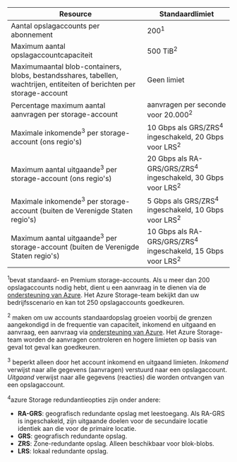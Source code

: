 | Resource | Standaardlimiet |
| --- | --- |
| Aantal opslagaccounts per abonnement | 200<sup>1</sup> |
| Maximum aantal opslagaccountcapaciteit | 500 TiB<sup>2</sup> |
| Maximumaantal blob-containers, blobs, bestandsshares, tabellen, wachtrijen, entiteiten of berichten per storage-account | Geen limiet |
| Percentage maximum aantal aanvragen per storage-account | aanvragen per seconde voor 20.000<sup>2</sup> |
| Maximale inkomende<sup>3</sup> per storage-account (ons regio's) | 10 Gbps als GRS/ZRS<sup>4</sup> ingeschakeld, 20 Gbps voor LRS<sup>2</sup> |
| Maximum aantal uitgaande<sup>3</sup> per storage-account (ons regio's) | 20 Gbps als RA-GRS/GRS/ZRS<sup>4</sup> ingeschakeld, 30 Gbps voor LRS<sup>2</sup> |
| Maximale inkomende<sup>3</sup> per storage-account (buiten de Verenigde Staten regio's) | 5 Gbps als GRS/ZRS<sup>4</sup> ingeschakeld, 10 Gbps voor LRS<sup>2</sup> |
| Maximum aantal uitgaande<sup>3</sup> per storage-account (buiten de Verenigde Staten regio's) | 10 Gbps als RA-GRS/GRS/ZRS<sup>4</sup> ingeschakeld, 15 Gbps voor LRS<sup>2</sup> |

<sup>1</sup>bevat standaard- en Premium storage-accounts. Als u meer dan 200 opslagaccounts nodig hebt, dient u een aanvraag in te dienen via de [ondersteuning van Azure](https://azure.microsoft.com/support/faq/). Het Azure Storage-team bekijkt dan uw bedrijfsscenario en kan tot 250 opslagaccounts goedkeuren. 

<sup>2</sup> maken om uw accounts standaardopslag groeien voorbij de grenzen aangekondigd in de frequentie van capaciteit, inkomend en uitgaand en aanvraag, een aanvraag via [ondersteuning van Azure](https://azure.microsoft.com/support/faq/). Het Azure Storage-team worden de aanvragen controleren en hogere limieten op basis van geval tot geval kan goedkeuren.

<sup>3</sup> beperkt alleen door het account inkomend en uitgaand limieten. *Inkomend* verwijst naar alle gegevens (aanvragen) verstuurd naar een opslagaccount. *Uitgaand* verwijst naar alle gegevens (reacties) die worden ontvangen van een opslagaccount.  

<sup>4</sup>azure Storage redundantieopties zijn onder andere:
* **RA-GRS**: geografisch redundante opslag met leestoegang. Als RA-GRS is ingeschakeld, zijn uitgaande doelen voor de secundaire locatie identiek aan die voor de primaire locatie.
* **GRS**: geografisch redundante opslag. 
* **ZRS**: Zone-redundante opslag. Alleen beschikbaar voor blok-blobs. 
* **LRS**: lokaal redundante opslag. 